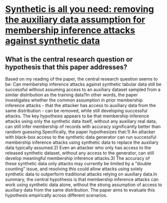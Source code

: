 # [Synthetic is all you need: removing the auxiliary data assumption for   membership inference attacks against synthetic data](https://arxiv.org/abs/2307.01701)

## What is the central research question or hypothesis that this paper addresses?

Based on my reading of the paper, the central research question seems to be: Can membership inference attacks against synthetic tabular data still be successful without assuming access to an auxiliary dataset sampled from a similar distribution as the training data?In other words, the paper investigates whether the common assumption in prior membership inference attacks - that the attacker has access to auxiliary data from the same distribution - can be removed, while still developing successful attacks. The key hypothesis appears to be that membership inference attacks using only the synthetic data itself, without any auxiliary real data, can still infer membership of records with accuracy significantly better than random guessing.Specifically, the paper hypothesizes that:1) An attacker with black-box access to the synthetic data generator can run successful membership inference attacks using synthetic data to replace the auxiliary data typically assumed.2) Even an attacker who only has access to the released synthetic dataset, without any access to the generator, can still develop meaningful membership inference attacks.3) The accuracy of these synthetic data only attacks may currently be limited by a "double counting" issue, and resolving this could allow attacks using solely synthetic data to outperform traditional attacks relying on auxiliary data.In summary, the central hypothesis is that membership inference attacks can work using synthetic data alone, without the strong assumption of access to auxiliary data from the same distribution. The paper aims to evaluate this hypothesis empirically across different scenarios.
